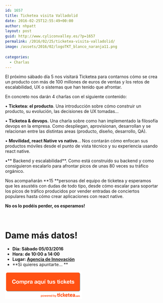 ```yaml
---
id: 1657
title: Ticketea visita Valladolid
date: 2016-02-25T12:55:49+00:00
author: nhpatt
layout: post
guid: http://www.cyliconvalley.es/?p=1657
permalink: /2016/02/25/ticketea-visita-valladolid/
image: /assets/2016/02/logoTKT_blanco_naranja11.png

categories:
  - Charlas
---
```

El próximo sábado día 5 nos visitará Ticketea para contarnos cómo se crea un producto con más de 100 millones de euros de ventas y los retos de escalabilidad, UX o sistemas que han tenido que afrontar.

En concreto nos darán 4 charlas con el siguiente contenido:

• **Ticketea: el producto**. Una introducción sobre cómo construir un producto, su evolución, las decisiones de UX tomadas&#8230;

• **Ticketea & devops.** Una charla sobre como han implementado la filosofía devops en la empresa. Como despliegan, aprovisionan, desarrollan y se relacionan entre las distintas areas (producto, diseño, desarrollo, QA).

• **Movilidad, react Native vs nativo**&#8230; Nos contarán cómo enfocan sus productos móviles desde el punto de vista técnico y su experiencia usando react native.

•** Backend y escalabilidad**. Como está construído su backend y como consiguieron escalarlo para afrontar picos de unas 80 veces su tráfico orgánico.

Nos acompañarán **15 **personas del equipo de ticketea y esperamos que les asustéis con dudas de todo tipo, desde cómo escalar para soportar los picos de tráfico producidos por vender entradas de conciertos populares hasta cómo crear aplicaciones con react native.

**No os lo podéis perder, os esperamos!**

&nbsp;

# Dame más datos!

  * **Día: Sábado 05/03/2016**
  * **Hora: de 10:00 a 14:00**
  * **Lugar: <a href="https://www.google.es/maps/place/Agencia+de+Innovaci%C3%B3n/@41.618862,-4.747401,17z/data=!3m1!4b1!4m2!3m1!1s0xd476cde13c9d9df:0xc54421ea5d686678" target="_blank">Agencia de Innovación</a>**
  * **Si quieres apuntarte… **

<a href="https://www.ticketea.com/entradas-charla-ticketea-en-valladolid/" target="_blank"><img class="aligncenter" title="Entradas" src="/assets/2014/04/buyhere1.png" alt="" width="250" height="90" /></a>